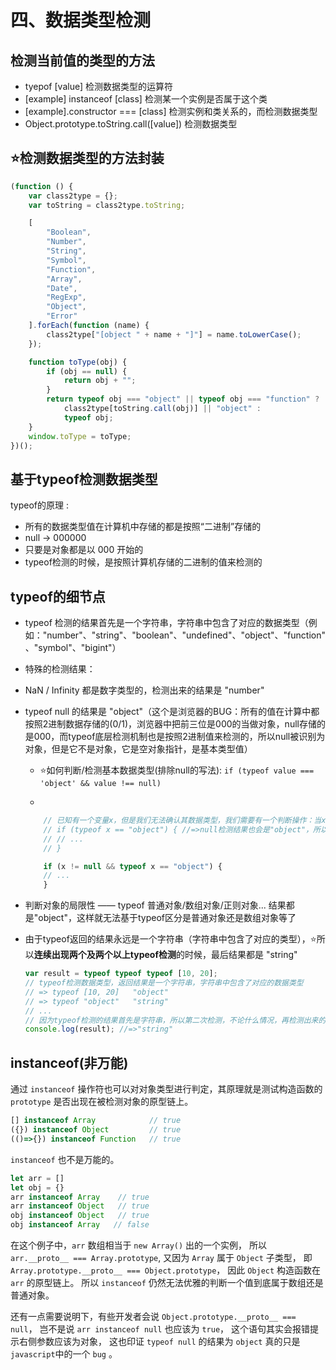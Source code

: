 # 四、数据类型检测
## 检测当前值的类型的方法
+ tyepof [value] 检测数据类型的运算符
+ [example] instanceof [class] 检测某一个实例是否属于这个类
+ [example].constructor === [class] 检测实例和类关系的，而检测数据类型
+ Object.prototype.toString.call([value]) 检测数据类型

## ⭐️检测数据类型的方法封装
```js
(function () {
    var class2type = {};
    var toString = class2type.toString;

    [
        "Boolean",
        "Number",
        "String",
        "Symbol",
        "Function",
        "Array",
        "Date",
        "RegExp",
        "Object",
        "Error"
    ].forEach(function (name) {
        class2type["[object " + name + "]"] = name.toLowerCase();
    });

    function toType(obj) {
        if (obj == null) {
            return obj + "";
        }
        return typeof obj === "object" || typeof obj === "function" ?
            class2type[toString.call(obj)] || "object" :
            typeof obj;
    }
    window.toType = toType;
})();
```



## 基于typeof检测数据类型
typeof的原理 : 
+ 所有的数据类型值在计算机中存储的都是按照“二进制”存储的
+ null -> 000000
+ 只要是对象都是以 000 开始的
+ typeof检测的时候，是按照计算机存储的二进制的值来检测的

## typeof的细节点

- typeof 检测的结果首先是一个字符串，字符串中包含了对应的数据类型（例如："number"、"string"、"boolean"、"undefined"、"object"、"function"、"symbol"、"bigint"）

- 特殊的检测结果：

- NaN / Infinity 都是数字类型的，检测出来的结果是 "number"

- typeof null 的结果是 "object"（这个是浏览器的BUG：所有的值在计算中都按照2进制数据存储的(0/1)，浏览器中把前三位是000的当做对象，null存储的是000，而typeof底层检测机制也是按照2进制值来检测的，所以null被识别为对象，但是它不是对象，它是空对象指针，是基本类型值）
    - ⭐️如何判断/检测基本数据类型(排除null的写法): `if (typeof value === 'object' && value !== null)`

    - 
    ```js
        // 已知有一个变量x，但是我们无法确认其数据类型，我们需要有一个判断操作：当x的类型是对象的时候（什么对象都可以），则处理对应的事情
        // if (typeof x == "object") { //=>null检测结果也会是"object"，所以结果是"object"不一定是对象，还可能是null
        // // ...
        // }

        if (x != null && typeof x == "object") {
        // ...
        }
    ```
- 判断对象的局限性 —— typeof 普通对象/数组对象/正则对象... 结果都是"object"，这样就无法基于typeof区分是普通对象还是数组对象等了

- 由于typeof返回的结果永远是一个字符串（字符串中包含了对应的类型），⭐️所以**连续出现两个及两个以上typeof检测**的时候，最后结果都是 "string"
    ```js
    var result = typeof typeof typeof [10, 20];
    // typeof检测数据类型，返回结果是一个字符串，字符串中包含了对应的数据类型
    // => typeof [10, 20]   "object"
    // => typeof "object"   "string"
    // ...
    // 因为typeof检测的结果首先是字符串，所以第二次检测，不论什么情况，再检测出来的结果都是 "string"...出现两个及两个以上typeof检测，结果都是"string"
    console.log(result); //=>"string" 
    ```

## instanceof(非万能)
通过 `instanceof` 操作符也可以对对象类型进行判定，其原理就是测试构造函数的 `prototype` 是否出现在被检测对象的原型链上。
```js
[] instanceof Array            // true
({}) instanceof Object         // true
(()=>{}) instanceof Function   // true
```
`instanceof` 也不是万能的。
```js
let arr = []
let obj = {}
arr instanceof Array    // true
arr instanceof Object   // true
obj instanceof Object   // true
obj instanceof Array   // false
```

在这个例子中，`arr` 数组相当于 `new Array()` 出的一个实例，
所以 `arr.__proto__ === Array.prototype`,
又因为 `Array` 属于 `Object` 子类型，
即 `Array.prototype.__proto__ === Object.prototype`，
因此 `Object` 构造函数在 `arr` 的原型链上。
所以 `instanceof` 仍然无法优雅的判断一个值到底属于数组还是普通对象。

还有一点需要说明下，有些开发者会说 `Object.prototype.__proto__ === null`，
岂不是说 `arr instanceof null` 也应该为 `true`，
这个语句其实会报错提示右侧参数应该为对象，
这也印证 `typeof null` 的结果为 `object` 真的只是`javascript`中的一个 `bug` 。


